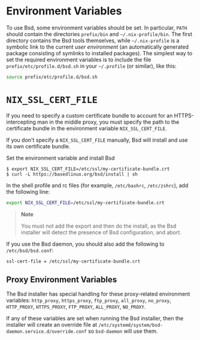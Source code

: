 # Environment Variables

To use Bsd, some environment variables should be set. In particular,
`PATH` should contain the directories `prefix/bin` and
`~/.nix-profile/bin`. The first directory contains the Bsd tools
themselves, while `~/.nix-profile` is a symbolic link to the current
*user environment* (an automatically generated package consisting of
symlinks to installed packages). The simplest way to set the required
environment variables is to include the file
`prefix/etc/profile.d/bsd.sh` in your `~/.profile` (or similar), like
this:

```bash
source prefix/etc/profile.d/bsd.sh
```

# `NIX_SSL_CERT_FILE`

If you need to specify a custom certificate bundle to account for an
HTTPS-intercepting man in the middle proxy, you must specify the path to
the certificate bundle in the environment variable `NIX_SSL_CERT_FILE`.

If you don't specify a `NIX_SSL_CERT_FILE` manually, Bsd will install
and use its own certificate bundle.

Set the environment variable and install Bsd

```console
$ export NIX_SSL_CERT_FILE=/etc/ssl/my-certificate-bundle.crt
$ curl -L https://basedlinux.org/bsd/install | sh
```

In the shell profile and rc files (for example, `/etc/bashrc`,
`/etc/zshrc`), add the following line:

```bash
export NIX_SSL_CERT_FILE=/etc/ssl/my-certificate-bundle.crt
```

> **Note**
>
> You must not add the export and then do the install, as the Bsd
> installer will detect the presence of Bsd configuration, and abort.

If you use the Bsd daemon, you should also add the following to
`/etc/bsd/bsd.conf`:

```
ssl-cert-file = /etc/ssl/my-certificate-bundle.crt
```

## Proxy Environment Variables

The Bsd installer has special handling for these proxy-related
environment variables: `http_proxy`, `https_proxy`, `ftp_proxy`,
`all_proxy`, `no_proxy`, `HTTP_PROXY`, `HTTPS_PROXY`, `FTP_PROXY`,
`ALL_PROXY`, `NO_PROXY`.

If any of these variables are set when running the Bsd installer, then
the installer will create an override file at
`/etc/systemd/system/bsd-daemon.service.d/override.conf` so `bsd-daemon`
will use them.
